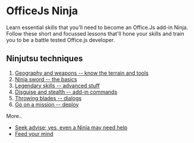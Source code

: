 # OfficeJs Ninja

Learn essential skills that you'll need to become an Office.Js add-in Ninja. Follow these short and focussed lessons that'll hone your skills and train you to be a battle tested Office.js developer.

## Ninjutsu techniques

1. [Geography and weapons -- know the terrain and tools](./lesson-1)  
2. [Ninja sword -- the basics](./lesson-2)  
3. [Legendary skills -- advanced stuff](./lesson-3)  
4. [Disguise and stealth -- add-in commands](./lesson-4)  
5. [Throwing blades -- dialogs](./lesson-5)  
6. [Go on a mission -- deploy](./lesson-7)
 
More.. 

* [Seek advise; yes, even a Ninja may need help](./help.md)  
* [Feed your mind](./resources.md) 

